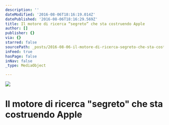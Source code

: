 ```yaml
---
description: ''
dateModified: '2016-08-06T18:16:19.014Z'
datePublished: '2016-08-06T18:16:29.569Z'
title: Il motore di ricerca “segreto” che sta costruendo Apple
author: []
publisher: {}
via: {}
starred: false
sourcePath: _posts/2016-08-06-il-motore-di-ricerca-segreto-che-sta-costruendo-apple.md
inFeed: true
hasPage: false
inNav: false
_type: MediaObject

---
```

![](https://the-grid-user-content.s3-us-west-2.amazonaws.com/ccab471f-0fdf-4e25-89bd-d4dcbf548108.png)

# Il motore di ricerca "segreto" che sta costruendo Apple